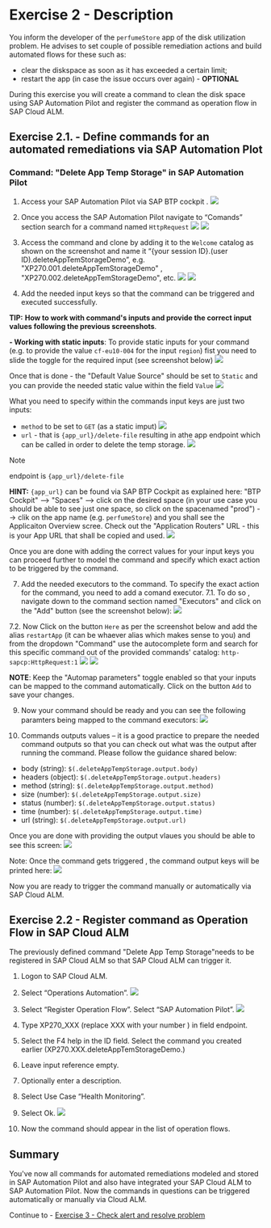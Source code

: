 # Exercise 2 - Description

You inform the developer of the `perfumeStore` app of the disk utilization problem. He advises to set couple of possible remediation actions and build automated flows for these such as: 
- clear the diskspace as soon as it has exceeded a certain limit;
- restart the app (in case the issue occurs over again) - **OPTIONAL**

During this exercise you will create a command to clean the disk space using SAP Automation Pilot and register the command as operation flow in SAP Cloud ALM. 

## Exercise 2.1. - Define commands for an automated remediations via SAP Automation Plot   

### Command: "Delete App Temp Storage" in SAP Automation Pilot 

1. Access your SAP Automation Pilot via SAP BTP cockpit  .
![](./images/01-accessing-automation-pilot.png)

2.	Once you access the SAP Automation Pilot navigate to “Comands” section search for a command named `HttpRequest`
![](./images/command_search.png)
![](./images/2.1.2-pic-01.png)

   
3.	Access the command and clone by adding it to the `Welcome` catalog as shown on the screenshot and name it “{your session ID}.(user ID).deleteAppTemStorageDemo”, e.g. "XP270.001.deleteAppTemStorageDemo" ,  "XP270.002.deleteAppTemStorageDemo", etc.
![](./images/2.1.2-pic-02.png)
![](./images/2.1.2-pic-03.png)

4.	Add the needed input keys so that the command can be triggered and executed successfully.

**TIP:** **How to work with command's inputs and provide the correct input values following the previous screenshots**. 

**- Working with static inputs**: To provide static inputs for your command (e.g. to provide the value `cf-eu10-004` for the input `region`) fist you need to slide the toggle for the required input (see screenshot below)
![](/exercises/ex2/images/before-toggle_2.png)

Once that is done - the "Default Value Source" should be set to `Static` and you can provide the needed static value within the field `Value`
![](/exercises/ex2/images/after-toggle_2.png)

What you need to specify within the commands input keys are just two inputs:
- `method` to be set to `GET` (as a static imput)
![](./images/2.1.2-pic-06.png)
- `url` - that is `{app_url}/delete-file` resulting in athe  app endpoint which can be called in order to delete the temp storage.
![](./images/2.1.2-pic-05.png)

> [!NOTE]
> endpoint is `{app_url}/delete-file`

**HINT:** `{app_url}` can be found via SAP BTP Cockpit as explained here: "BTP Cockpit" --> "Spaces" --> click on the desired space (in your use case you should be able to see just one space, so click on the spacenamed "prod") --> clik on the app name (e.g. `perfumeStore`) and you shall see the Applicaiton Overview scree. Check out the "Application Routers" URL - this is your App URL that shall be copied and used. 
![](./images/2.1.2-pic-04.png)

Once you are done with adding the correct values for your input keys you can proceed further to model the command and specify which exact action to be triggered by the command.

7.	Add the needed executors to the command.
To specify the exact action for the command, you need to add a comand executor.
7.1. To do so , navigate down to the command section named "Executors" and click on the "Add" button (see the screenshot below):
![](./images/04-02-automation-pilot.png)


7.2.  Now Click on the button `Here` as per the screenshot below and add the alias `restartApp` (it can be whaever alias which makes sense to you) and from the dropdown "Command" use the autocomplete form and search for this specific command out of the provided commands' catalog: `http-sapcp:HttpRequest:1`
![](./images/04-03-automation-pilot.png)
![](./images/2.1.2-pic-07.png)

**NOTE**: Keep the "Automap parameters" toggle enabled so that your inputs can be mapped to the command automatically. Click on the button `Add` to save your changes.

9.	Now your command should be ready and you can see the following paramters being mapped to the command executors:
![](./images/2.1.2-pic-08.png)

10. Commands outputs values  – it is a good practice to prepare the needed command outputs so that you can check out what was the output after running the command. Please follow the guidance shared below:
- body (string): `$(.deleteAppTempStorage.output.body)`
- headers (object): `$(.deleteAppTempStorage.output.headers)`
- method (string): `$(.deleteAppTempStorage.output.method)`
- size (number): `$(.deleteAppTempStorage.output.size)`
- status (number): `$(.deleteAppTempStorage.output.status)`
- time (number): `$(.deleteAppTempStorage.output.time)`
- url (string): `$(.deleteAppTempStorage.output.url)`

Once you are done with providing the output vlaues you should be able to see this screen:
![](./images/2.1.2-pic-09.png)

Note: Once the command gets triggered , the command output keys will be printed here:
![](./images/2.1.2-pic-10.png)

Now you are ready to trigger the command manually or automatically via SAP Cloud ALM. 



## Exercise 2.2 - Register command as Operation Flow in SAP Cloud ALM  

The previously defined command "Delete App Temp Storage"needs to be registered in SAP Cloud ALM so that SAP Cloud ALM can trigger it. 

1. Logon to SAP Cloud ALM.

2. Select “Operations Automation”.
![](./images/2.2-pic-01.png)

3. Select “Register Operation Flow”. Select “SAP Automation Pilot”.
![](./images/2.2-pic-02.png)

4. Type  XP270_XXX (replace XXX with your number ) in field endpoint.

5. Select the F4 help in the ID field. Select the command you created earlier (XP270.XXX.deleteAppTemStorageDemo.)

6. Leave input reference empty.

7. Optionally enter a description.

8. Select Use Case “Health Monitoring”.

9. Select Ok.
![](./images/2.2-pic03.png)

10. Now the command should appear in the list of operation flows. 

## Summary

You've now all commands for automated remediations modeled and stored in SAP Automation Pilot and also have integrated your SAP Cloud ALM to SAP Automation Pilot. Now the commands in questions can be triggered automatically or manually via Cloud ALM. 

Continue to - [Exercise 3 - Check alert and resolve problem ](../ex3/README.md)
